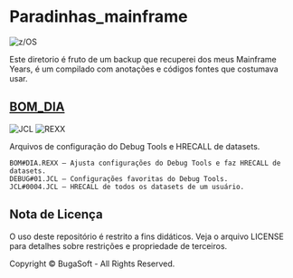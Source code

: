 # Paradinhas_mainframe
![z/OS](https://img.shields.io/badge/z--OS-Mainframe-green?style=for-the-badge)

Este diretorio é fruto de um backup que recuperei dos meus Mainframe Years, é um compilado com anotações e códigos fontes que costumava usar.

## [BOM_DIA](https://github.com/buga-buga-buga/paradinhas_mainframe/tree/main/BOM_DIA)

![JCL](https://img.shields.io/badge/JCL-Mainframe-ora?style=for-the-badge)
![REXX](https://img.shields.io/badge/REXX-Script-blue?style=for-the-badge)

Arquivos de configuração do Debug Tools e HRECALL de datasets.
```plaintext
BOM#DIA.REXX – Ajusta configurações do Debug Tools e faz HRECALL de datasets.
DEBUG#01.JCL – Configurações favoritas do Debug Tools.
JCL#0004.JCL – HRECALL de todos os datasets de um usuário.
```

## Nota de Licença
O uso deste repositório é restrito a fins didáticos. Veja o arquivo LICENSE para detalhes sobre restrições e propriedade de terceiros.

Copyright © BugaSoft - All Rights Reserved.


